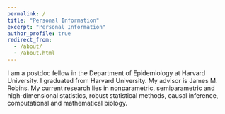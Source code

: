 ```yaml
---
permalink: /
title: "Personal Information"
excerpt: "Personal Information"
author_profile: true
redirect_from: 
  - /about/
  - /about.html
---
```

 
I am a postdoc fellow in the Department of Epidemiology at Harvard University. I graduated from Harvard University. My advisor is James M. Robins. My current research lies in nonparametric, semiparametric and high-dimensional statistics, robust statistical methods, causal inference, computational and mathematical biology.
